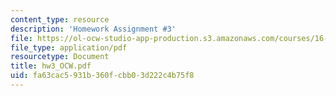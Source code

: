 ```yaml
---
content_type: resource
description: 'Homework Assignment #3'
file: https://ol-ocw-studio-app-production.s3.amazonaws.com/courses/16-61-aerospace-dynamics-spring-2003/fa63cac5931b360fcbb03d222c4b75f8_hw3_OCW.pdf
file_type: application/pdf
resourcetype: Document
title: hw3_OCW.pdf
uid: fa63cac5-931b-360f-cbb0-3d222c4b75f8
---
```

